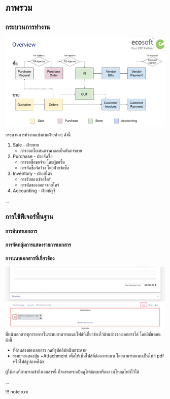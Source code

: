 # ภาพรวม

## กระบวนการทำงาน
![](img/tev_overview.png)

กระบวนการทำงานแบ่งตามฝ่ายต่างๆ ดังนี้

1. Sale - ฝ่ายขาย
    * การออกใบเสนอราคาและยืนยันการขาย 
2. Purchase - ฝ่ายจัดซื้อ 
    * การขอซื้อขอจ้าง โดยผู้ขอซื้อ
    * การจัดซื้อจัดจ้าง โดยฝ่ายจัดซื้อ
3. Inventory - ฝ่ายสโตร์
    * การรับของเข้าสโตร์
    * การตัดของออกจากสโตร์
4. Accounting - ฝ่ายบัญชี


...

## การใช้ฟีเจอร์พื้นฐาน

### การค้นหาเอกสาร

### การจัดกลุ่มการแสดงรายการเอกสาร

### การแนบเอกสารที่เกี่ยวข้อง

![](img/attachment.png)
ที่หน้าเอกสารทุกรายการในระบบสามารถแนบไฟล์ที่เกี่ยวข้องไว้ด้านล่างของเอกสารได้ โดยมีขั้นตอนดังนี้

  * ที่ด้านล่างของเอกสาร กดที่รูปคลิปหนีบกระดาษ 
  * ระบบจะแสดงปุ่ม +Attachment เพื่อให้เพิ่มไฟล์ที่ต้องการแนบ โดยสามารถแนบเป็นไฟล์ pdf หรือไฟล์รูปภาพได้ฃ

ผู้ใช้งานที่สามารถเข้าถึงเอกสารนี้ ก็จะสามารถเปิดดูไฟล์แนบหรือดาวน์โหลดไฟล์ไว้ได้




...

!!! note
    xxx

